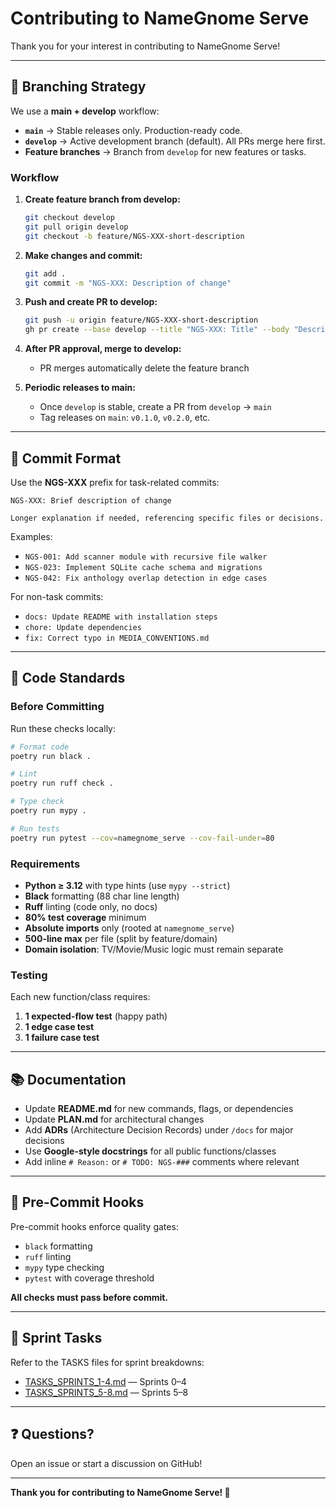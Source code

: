 # Contributing to NameGnome Serve

Thank you for your interest in contributing to NameGnome Serve!

---

## 🌿 Branching Strategy

We use a **main + develop** workflow:

- **`main`** → Stable releases only. Production-ready code.
- **`develop`** → Active development branch (default). All PRs merge here first.
- **Feature branches** → Branch from `develop` for new features or tasks.

### Workflow

1. **Create feature branch from develop:**
   ```bash
   git checkout develop
   git pull origin develop
   git checkout -b feature/NGS-XXX-short-description
   ```

2. **Make changes and commit:**
   ```bash
   git add .
   git commit -m "NGS-XXX: Description of change"
   ```

3. **Push and create PR to develop:**
   ```bash
   git push -u origin feature/NGS-XXX-short-description
   gh pr create --base develop --title "NGS-XXX: Title" --body "Description"
   ```

4. **After PR approval, merge to develop:**
   - PR merges automatically delete the feature branch

5. **Periodic releases to main:**
   - Once `develop` is stable, create a PR from `develop` → `main`
   - Tag releases on `main`: `v0.1.0`, `v0.2.0`, etc.

---

## 📝 Commit Format

Use the **NGS-XXX** prefix for task-related commits:

```
NGS-XXX: Brief description of change

Longer explanation if needed, referencing specific files or decisions.
```

Examples:
- `NGS-001: Add scanner module with recursive file walker`
- `NGS-023: Implement SQLite cache schema and migrations`
- `NGS-042: Fix anthology overlap detection in edge cases`

For non-task commits:
- `docs: Update README with installation steps`
- `chore: Update dependencies`
- `fix: Correct typo in MEDIA_CONVENTIONS.md`

---

## 🧪 Code Standards

### Before Committing

Run these checks locally:

```bash
# Format code
poetry run black .

# Lint
poetry run ruff check .

# Type check
poetry run mypy .

# Run tests
poetry run pytest --cov=namegnome_serve --cov-fail-under=80
```

### Requirements

- **Python ≥ 3.12** with type hints (use `mypy --strict`)
- **Black** formatting (88 char line length)
- **Ruff** linting (code only, no docs)
- **80% test coverage** minimum
- **Absolute imports** only (rooted at `namegnome_serve`)
- **500-line max** per file (split by feature/domain)
- **Domain isolation**: TV/Movie/Music logic must remain separate

### Testing

Each new function/class requires:
1. **1 expected-flow test** (happy path)
2. **1 edge case test**
3. **1 failure case test**

---

## 📚 Documentation

- Update **README.md** for new commands, flags, or dependencies
- Update **PLAN.md** for architectural changes
- Add **ADRs** (Architecture Decision Records) under `/docs` for major decisions
- Use **Google-style docstrings** for all public functions/classes
- Add inline `# Reason:` or `# TODO: NGS-###` comments where relevant

---

## 🚫 Pre-Commit Hooks

Pre-commit hooks enforce quality gates:
- `black` formatting
- `ruff` linting
- `mypy` type checking
- `pytest` with coverage threshold

**All checks must pass before commit.**

---

## 🧭 Sprint Tasks

Refer to the TASKS files for sprint breakdowns:
- [TASKS_SPRINTS_1-4.md](./TASKS_SPRINTS_1-4.md) — Sprints 0–4
- [TASKS_SPRINTS_5-8.md](./TASKS_SPRINTS_5-8.md) — Sprints 5–8

---

## ❓ Questions?

Open an issue or start a discussion on GitHub!

---

**Thank you for contributing to NameGnome Serve! 🎉**

